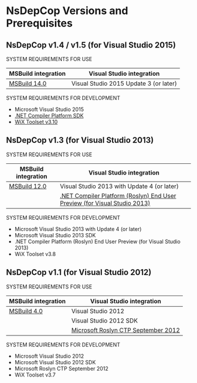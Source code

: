 # NsDepCop Versions and Prerequisites

## NsDepCop v1.4 / v1.5 (for Visual Studio 2015)

SYSTEM REQUIREMENTS FOR USE

| MSBuild integration | Visual Studio integration |
| ----- | ----- |
|[MSBuild 14.0](http://www.microsoft.com/en-us/download/details.aspx?id=48159])|Visual Studio 2015 Update 3 (or later)|

SYSTEM REQUIREMENTS FOR DEVELOPMENT

* Microsoft Visual Studio 2015
* [.NET Compiler Platform SDK](https://visualstudiogallery.msdn.microsoft.com/2ddb7240-5249-4c8c-969e-5d05823bcb89])
* [WiX Toolset v3.10](http://wixtoolset.org/releases/v3-10-0-1823])

## NsDepCop v1.3 (for Visual Studio 2013)

SYSTEM REQUIREMENTS FOR USE

|MSBuild integration|Visual Studio integration|
| ----- | ----- |
|[MSBuild 12.0](https://www.microsoft.com/en-us/download/details.aspx?id=40760])|Visual Studio 2013 with Update 4 (or later)|
| |[.NET Compiler Platform (Roslyn) End User Preview (for Visual Studio 2013)](https://github.com/realvizu/NsDepCop/blob/VS2013/prereq/Roslyn%20End%20User%20Preview.vsix)|

SYSTEM REQUIREMENTS FOR DEVELOPMENT

* Microsoft Visual Studio 2013 with Update 4 (or later)
* Microsoft Visual Studio 2013 SDK
* .NET Compiler Platform (Roslyn) End User Preview (for Visual Studio 2013)
* WiX Toolset v3.8

## NsDepCop v1.1 (for Visual Studio 2012)

SYSTEM REQUIREMENTS FOR USE

|MSBuild integration|Visual Studio integration|
| ----- | ----- |
|[MSBuild 4.0](http://www.microsoft.com/en-us/download/details.aspx?id=17718])|Visual Studio 2012|
| |Visual Studio 2012 SDK|
| |[Microsoft Roslyn CTP September 2012](http://www.microsoft.com/en-us/download/details.aspx?id=34685])|

SYSTEM REQUIREMENTS FOR DEVELOPMENT

* Microsoft Visual Studio 2012
* Microsoft Visual Studio 2012 SDK
* Microsoft Roslyn CTP September 2012
* WiX Toolset v3.7
